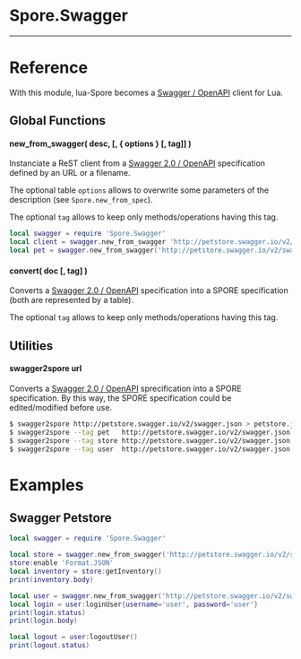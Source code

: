 
# Spore.Swagger

---

# Reference

With this module, lua-Spore becomes a
[Swagger / OpenAPI](https://www.openapis.org/)
client for Lua.

## Global Functions

#### new_from_swagger( desc, [, { options } [, tag]] )

Instanciate a ReST client from a
[Swagger 2.0 / OpenAPI](https://github.com/OAI/OpenAPI-Specification/blob/master/versions/2.0.md)
specification defined by an URL or a filename.

The optional table `options` allows to overwrite some parameters of the description
(see `Spore.new_from_spec`).

The optional `tag` allows to keep only methods/operations having this tag.

```lua
local swagger = require 'Spore.Swagger'
local client = swagger.new_from_swagger 'http://petstore.swagger.io/v2/swagger.json'
local pet = swagger.new_from_swagger('http://petstore.swagger.io/v2/swagger.json', {}, 'pet')
```

#### convert( doc [, tag] )

Converts a
[Swagger 2.0 / OpenAPI](https://github.com/OAI/OpenAPI-Specification/blob/master/versions/2.0.md)
specification into a SPORE specification (both are represented by a table).

The optional `tag` allows to keep only methods/operations having this tag.

## Utilities

#### swagger2spore url

Converts a
[Swagger 2.0 / OpenAPI](https://github.com/OAI/OpenAPI-Specification/blob/master/versions/2.0.md)
sprecification into a SPORE specification.
By this way, the SPORE specification could be edited/modified before use.

```sh
$ swagger2spore http://petstore.swagger.io/v2/swagger.json > petstore.json
$ swagger2spore --tag pet   http://petstore.swagger.io/v2/swagger.json > pet.json
$ swagger2spore --tag store http://petstore.swagger.io/v2/swagger.json > store.json
$ swagger2spore --tag user  http://petstore.swagger.io/v2/swagger.json > user.json
```

# Examples

## Swagger Petstore

```lua
local swagger = require 'Spore.Swagger'

local store = swagger.new_from_swagger('http://petstore.swagger.io/v2/swagger.json', {}, 'store')
store:enable 'Format.JSON'
local inventory = store:getInventory()
print(inventory.body)

local user = swagger.new_from_swagger('http://petstore.swagger.io/v2/swagger.json', {}, 'user')
local login = user:loginUser{username='user', password='user'}
print(login.status)
print(login.body)

local logout = user:logoutUser()
print(logout.status)
```
